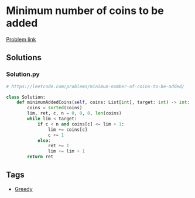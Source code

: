 # Minimum number of coins to be added

[Problem link](https://leetcode.com/problems/minimum-number-of-coins-to-be-added/)

## Solutions


### Solution.py
```py
# https://leetcode.com/problems/minimum-number-of-coins-to-be-added/

class Solution:
    def minimumAddedCoins(self, coins: List[int], target: int) -> int:
        coins = sorted(coins)
        lim, ret, c, n = 0, 0, 0, len(coins)
        while lim < target:
            if c < n and coins[c] <= lim + 1:
                lim += coins[c]
                c += 1
            else:
                ret += 1
                lim += lim + 1
        return ret
```
## Tags

* [Greedy](/Collections/greedy.md#greedy)

